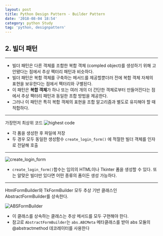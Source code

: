 ```yaml
---
layout: post
title: Python Design Pattern - Builder Pattern
date: '2018-08-04 18:54'
category: python Study
tag: 'python, designpattern'
---
```


## 2. 빌더 패턴

***

* 빌더 패턴은 다른 객체를 조합한 복합 객체 (compled object)를 생성하기 위해 고안됐다는 점에서 추상 팩터리 패턴과 비슷하다.
* 빌더 패턴은 복합 객체를 구축하는 메서드를 제공할뿐더러 전에 복합 객체 자체의 표현을 보유한다는 점에서 팩터리와 구별된다.
* 이 패턴은 **복합 객체**가 하나 또는 여러 개의 더 간단한 객체로부터 만들어진다는 점에서 추상 팩터리 패턴과 동일한 조합 방법을 제공한다.
* 그러나 이 패턴은 특히 복합 객체의 표현을 조합 알고리즘과 별도로 유지해야 할 때 적합하다.

***

가장먼저 최상위 코드
![highest code](https://mino-park7.github.com/assets/images/2018/08/highest-code.png)

* 각 폼을 생성한 후 파일에 저장
* 두 경우 모두 동일한 생성함수 `create_login_form()` 에 적절한 빌더 객체를 인자로 전달해 호출

***

![create_login_form](https://mino-park7.github.com/assets/images/2018/08/create-login-form.png)

* `create_login_form()`함수는 임의의 HTML이나 Tkinter 폼을 생성할 수 있다. 또는 알맞은 빌더만 있다면 어떤 종류의 폼이든 생성 가능하다.

***

HtmlFormBuilder와 TkFormBuilder 모두 추상 기반 클래스인 AbstractFormBuilder를 상속한다.

![ABSFormBuilder](https://mino-park7.github.com/assets/images/2018/08/absformbuilder.png)

* 이 클래스를 상속하는 클래스는 추상 메서드를 모두 구현해야 한다.
* 참고로 `AbstractFormBuilder`는 `abs.ABCMeta` 메타클래스를 받아 abs 모듈의 @abstractmethod 데코레이터를 사용한다
